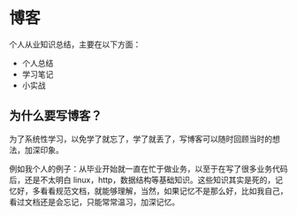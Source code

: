 # 博客

个人从业知识总结，主要在以下方面：

- 个人总结
- 学习笔记
- 小实战

## 为什么要写博客？

为了系统性学习，以免学了就忘了，学了就丢了，写博客可以随时回顾当时的想法，加深印象。

例如我个人的例子：从毕业开始就一直在忙于做业务，以至于在写了很多业务代码后，还是不太明白 linux，http，数据结构等基础知识。这些知识其实是死的，记忆好，多看看规范文档，就能够理解，当然，如果记忆不是那么好，比如我自己，看过文档还是会忘记，只能常常温习，加深记忆。

